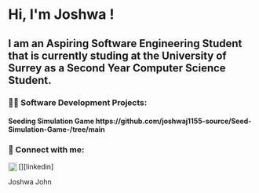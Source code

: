 <h1>Hi, I'm Joshwa !  </h1>


<h2>
  I am an Aspiring Software Engineering Student that is currently studing at the University of Surrey as a Second Year Computer Science Student. 
</h2>
<h3>👨‍💻 Software Development Projects:</h3>
     <h4> Seeding Simulation Game      <ahref> https://github.com/joshwaj1155-source/Seed-Simulation-Game-/tree/main </ahref>  </h4>
       


<h3> 🤳 Connect with me:</h3>
[<img align="left" alt="JoshMadakor | LinkedIn" width="18px" src="https://cdn.jsdelivr.net/npm/simple-icons@v3/icons/linkedin.svg" />][linkedin]


[linkedin]: https://www.linkedin.com/in/joshwa-john-b02a042a3/
 Joshwa John


